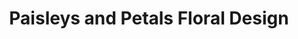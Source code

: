 ---
title: "Paisleys and Petals Floral Design"
url: /sanford/paisleys-and-petals-floral-design/
shop: florist
---